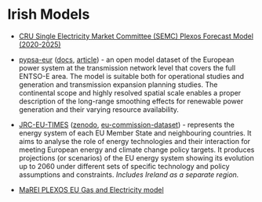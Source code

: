 # Irish Models

- [CRU Single Electricity Market Committee (SEMC) Plexos Forecast Model (2020-2025)](https://www.semcommittee.com/news-centre/sem-plexos-forecast-model-2020-2025-and-backcast-report)

- [pypsa-eur](https://github.com/PyPSA/pypsa-eur) ([docs](https://pypsa-eur.readthedocs.io/en/latest/), [article](https://arxiv.org/abs/1806.01613)) - an open model dataset of the European power system at the transmission network level that covers the full ENTSO-E area. The model is suitable both for operational studies and generation and transmission expansion planning studies. The continental scope and highly resolved spatial scale enables a proper description of the long-range smoothing effects for renewable power generation and their varying resource availability. 

- [JRC-EU-TIMES](https://ec.europa.eu/jrc/en/scientific-tool/jrc-eu-times-model-assessing-long-term-role-energy-technologies) ([zenodo](https://zenodo.org/record/3544900), [eu-commission-dataset](https://data.jrc.ec.europa.eu/collection/id-00287)) - represents the energy system of each EU Member State and neighbouring countries. It aims to analyse the role of energy technologies and their interaction for meeting European energy and climate change policy targets. It produces projections (or scenarios) of the EU energy system showing its evolution up to 2060 under different sets of specific technology and policy assumptions and constraints. *Includes Ireland as a separate region.*

- [MaREI PLEXOS EU Gas and Electricity model](https://www.marei.ie/energy-policy-modelling/energy-systems-modelling/)
